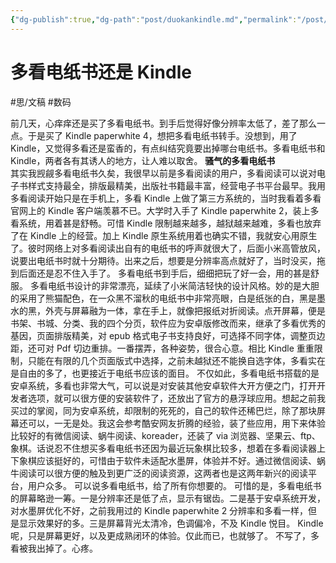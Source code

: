 ```yaml
---
{"dg-publish":true,"dg-path":"post/duokankindle.md","permalink":"/post/duokankindle/"}
---
```


# 多看电纸书还是 Kindle
#思/文稿 #数码  

前几天，心痒痒还是买了多看电纸书。到手后觉得好像分辨率太低了，差了那么一点。于是买了 Kindle paperwhite 4，想把多看电纸书转手。没想到，用了 Kindle，又觉得多看还是蛮香的，有点纠结究竟要出掉哪台电纸书。多看电纸书和 Kindle，两者各有其诱人的地方，让人难以取舍。
**骚气的多看电纸书**  
其实我觊觎多看电纸书久矣，我很早以前是多看阅读的用户，多看阅读可以说对电子书样式支持最全，排版最精美，出版社书籍最丰富，经营电子书平台最早。我用多看阅读开始只是在手机上，多看 Kindle 上做了第三方系统的，当时我看着多看官网上的 Kindle 客户端羡慕不已。大学时入手了 Kindle paperwhite 2，装上多看系统，用着甚是舒畅。可惜 Kindle 限制越来越多，越狱越来越难，多看也放弃了在 Kindle 上的经营。加上 Kindle 原生系统用着也确实不错，我就安心用原生了。彼时网络上对多看阅读出自有的电纸书的呼声就很大了，后面小米高管放风，说要出电纸书时就十分期待。出来之后，想要是分辨率高点就好了，当时没买，拖到后面还是忍不住入手了。
多看电纸书到手后，细细把玩了好一会，用的甚是舒服。
多看电纸书设计的非常漂亮，延续了小米简洁轻快的设计风格。妙的是大胆的采用了熊猫配色，在一众黑不溜秋的电纸书中非常亮眼，白是纸张的白，黑是墨水的黑，外壳与屏幕融为一体，拿在手上，就像把报纸对折阅读。点开屏幕，便是书架、书城、分类、我的四个分页，软件应为安卓版修改而来，继承了多看优秀的基因，页面排版精美，对 epub 格式电子书支持良好，可选择不同字体，调整页边距，还可对 Pdf 切边重排。一番摆弄，各种姿势，很合心意。相比 Kindle 重重限制，只能在有限的几个页面版式中选择，之前未越狱还不能换自选字体，多看实在是自由的多了，也更接近于电纸书应该的面目。
不仅如此，多看电纸书搭载的是安卓系统，多看也非常大气，可以说是对安装其他安卓软件大开方便之门，打开开发者选项，就可以很方便的安装软件了，还放出了官方的悬浮球应用。想起之前我买过的掌阅，同为安卓系统，却限制的死死的，自己的软件还稀巴烂，除了那块屏幕还可以，一无是处。我这会参考酷安网友折腾的经验，装了些应用，用下来体验比较好的有微信阅读、蜗牛阅读、koreader，还装了 via 浏览器、坚果云、ftp、象棋。话说忍不住想买多看电纸书还因为最近玩象棋比较多，想着在多看阅读器上下象棋应该挺好的，可惜由于软件未适配水墨屏，体验并不好。通过微信阅读、蜗牛阅读可以很方便的触及到更广泛的阅读资源，这两者也是这两年新兴的阅读平台，用户众多。
可以说多看电纸书，给了所有你想要的。
可惜的是，多看电纸书的屏幕略逊一筹。一是分辨率还是低了点，显示有锯齿。二是基于安卓系统开发，对水墨屏优化不好，之前我用过的 Kindle paperwhite 2 分辨率和多看一样，但是显示效果好的多。三是屏幕背光太清冷，色调偏冷，不及 Kindle 悦目。
Kindle 呢，只是屏幕更好，以及更成熟闭环的体验。仅此而已，也就够了。
不写了，多看被我出掉了。心疼。
